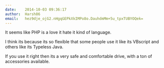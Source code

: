 ```yaml
---
date:    2014-10-03 09:36:17
author:  Harsh86
email:   hez9dje_ojG2.nHgqGEPkXkIMPo8o.DauhdmMm+5u_tpxTUBYOQek=
---
```


It seems like PHP is a love it hate it kind of language.

I think its because its so flexible that some people use it like its
VBscript and others like its Typeless Java.

If you use it right then its a very safe and comfortable drive, with a
ton of accessories available.
